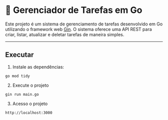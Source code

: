 # 📝 Gerenciador de Tarefas em Go

Este projeto é um sistema de gerenciamento de tarefas desenvolvido em Go utilizando o framework web [Gin](https://github.com/gin-gonic/gin). O sistema oferece uma API REST para criar, listar, atualizar e deletar tarefas de maneira simples.

---

## Executar

1. Instale as dependências:
```
go mod tidy
```

2. Execute o projeto
```
gin run main.go
```

3. Acesso o projeto
```
http://localhost:3000
```
